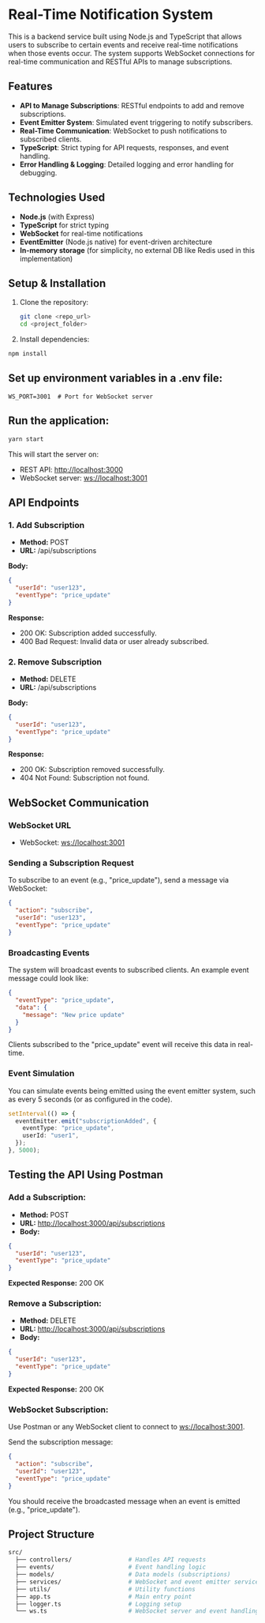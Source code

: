 # Real-Time Notification System

This is a backend service built using Node.js and TypeScript that allows users to subscribe to certain events and receive real-time notifications when those events occur. The system supports WebSocket connections for real-time communication and RESTful APIs to manage subscriptions.

## Features

- **API to Manage Subscriptions**: RESTful endpoints to add and remove subscriptions.
- **Event Emitter System**: Simulated event triggering to notify subscribers.
- **Real-Time Communication**: WebSocket to push notifications to subscribed clients.
- **TypeScript**: Strict typing for API requests, responses, and event handling.
- **Error Handling & Logging**: Detailed logging and error handling for debugging.

## Technologies Used

- **Node.js** (with Express)
- **TypeScript** for strict typing
- **WebSocket** for real-time notifications
- **EventEmitter** (Node.js native) for event-driven architecture
- **In-memory storage** (for simplicity, no external DB like Redis used in this implementation)

## Setup & Installation

1. Clone the repository:
   ```bash
   git clone <repo_url>
   cd <project_folder>
   ```
2. Install dependencies:

```bash
npm install
```

## Set up environment variables in a .env file:

```env
WS_PORT=3001  # Port for WebSocket server
```

## Run the application:

```bash
yarn start
```

This will start the server on:

- REST API: [http://localhost:3000](http://localhost:3000)
- WebSocket server: [ws://localhost:3001](ws://localhost:3001)

## API Endpoints

### 1. Add Subscription

- **Method:** POST
- **URL:** /api/subscriptions

**Body:**

```json
{
  "userId": "user123",
  "eventType": "price_update"
}
```

**Response:**

- 200 OK: Subscription added successfully.
- 400 Bad Request: Invalid data or user already subscribed.

### 2. Remove Subscription

- **Method:** DELETE
- **URL:** /api/subscriptions

**Body:**

```json
{
  "userId": "user123",
  "eventType": "price_update"
}
```

**Response:**

- 200 OK: Subscription removed successfully.
- 404 Not Found: Subscription not found.

## WebSocket Communication

### WebSocket URL

- WebSocket: [ws://localhost:3001](ws://localhost:3001)

### Sending a Subscription Request

To subscribe to an event (e.g., "price_update"), send a message via WebSocket:

```json
{
  "action": "subscribe",
  "userId": "user123",
  "eventType": "price_update"
}
```

### Broadcasting Events

The system will broadcast events to subscribed clients. An example event message could look like:

```json
{
  "eventType": "price_update",
  "data": {
    "message": "New price update"
  }
}
```

Clients subscribed to the "price_update" event will receive this data in real-time.

### Event Simulation

You can simulate events being emitted using the event emitter system, such as every 5 seconds (or as configured in the code).

```typescript
setInterval(() => {
  eventEmitter.emit("subscriptionAdded", {
    eventType: "price_update",
    userId: "user1",
  });
}, 5000);
```

## Testing the API Using Postman

### Add a Subscription:

- **Method:** POST
- **URL:** [http://localhost:3000/api/subscriptions](http://localhost:3000/api/subscriptions)
- **Body:**

```json
{
  "userId": "user123",
  "eventType": "price_update"
}
```

**Expected Response:** 200 OK

### Remove a Subscription:

- **Method:** DELETE
- **URL:** [http://localhost:3000/api/subscriptions](http://localhost:3000/api/subscriptions)
- **Body:**

```json
{
  "userId": "user123",
  "eventType": "price_update"
}
```

**Expected Response:** 200 OK

### WebSocket Subscription:

Use Postman or any WebSocket client to connect to [ws://localhost:3001](ws://localhost:3001).

Send the subscription message:

```json
{
  "action": "subscribe",
  "userId": "user123",
  "eventType": "price_update"
}
```

You should receive the broadcasted message when an event is emitted (e.g., "price_update").

## Project Structure

```bash
src/
  ├── controllers/                # Handles API requests
  ├── events/                     # Event handling logic
  ├── models/                     # Data models (subscriptions)
  ├── services/                   # WebSocket and event emitter services
  ├── utils/                      # Utility functions
  ├── app.ts                      # Main entry point
  ├── logger.ts                   # Logging setup
  └── ws.ts                       # WebSocket server and event handling
```